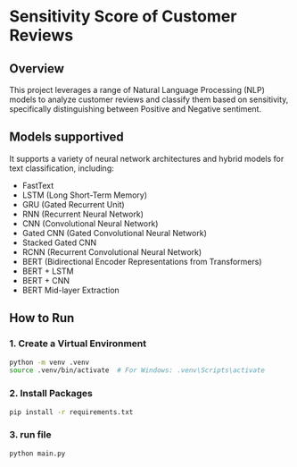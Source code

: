 # Sensitivity Score of Customer Reviews

## Overview
This project leverages a range of Natural Language Processing (NLP) models to analyze customer reviews and classify them based on sensitivity, specifically distinguishing between Positive and Negative sentiment.

## Models supportived
It supports a variety of neural network architectures and hybrid models for text classification, including:
- FastText
- LSTM (Long Short-Term Memory)
- GRU (Gated Recurrent Unit)
- RNN (Recurrent Neural Network)
- CNN (Convolutional Neural Network)
- Gated CNN (Gated Convolutional Neural Network)
- Stacked Gated CNN
- RCNN (Recurrent Convolutional Neural Network)
- BERT (Bidirectional Encoder Representations from Transformers)
- BERT + LSTM
- BERT + CNN
- BERT Mid-layer Extraction


## How to Run
### 1. Create a Virtual Environment


```bash
python -m venv .venv
source .venv/bin/activate  # For Windows: .venv\Scripts\activate
```

### 2. Install Packages
```bash
pip install -r requirements.txt
```

### 3. run file
```bash
python main.py
```
